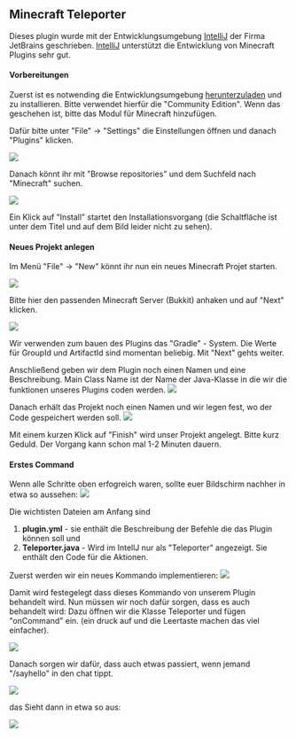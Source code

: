 ## Minecraft Teleporter

Dieses plugin wurde mit der Entwicklungsumgebung [IntelliJ](https://www.jetbrains.com/idea/download)
der Firma JetBrains geschrieben. [IntelliJ](https://www.jetbrains.com/idea/download) unterstützt die
Entwicklung von Minecraft Plugins sehr gut.

#### Vorbereitungen

Zuerst ist es notwending die Entwicklungsumgebung [herunterzuladen]((https://www.jetbrains.com/idea/download)) und zu installieren. Bitte verwendet
hierfür die "Community Edition". Wenn das geschehen ist, bitte das Modul für Minecraft hinzufügen.

Dafür bitte unter "File" -> "Settings" die Einstellungen öffnen und danach "Plugins" klicken.

![](./images/intellij_install_plugin1.PNG)

Danach könnt ihr mit "Browse repositories" und dem Suchfeld nach "Minecraft" suchen.

![](./images/intellij_install_plugin2.PNG)

Ein Klick auf "Install" startet den Installationsvorgang (die Schaltfläche ist unter dem Titel und auf dem Bild leider nicht zu sehen).


#### Neues Projekt anlegen

Im Menü "File" -> "New" könnt ihr nun ein neues Minecraft Projet starten. 

![](./images/newproject2.png)

Bitte hier den passenden Minecraft Server (Bukkit) anhaken und auf "Next" klicken.

![](./images/newproject3.png)

Wir verwenden zum bauen des Plugins das "Gradle" - System. Die Werte für GroupId und ArtifactId sind momentan beliebig.
Mit "Next" gehts weiter.

Anschließend geben wir dem Plugin noch einen Namen und eine Beschreibung. Main Class Name ist der Name der Java-Klasse in die wir die funktionen unseres
Plugins coden werden.
![](./images/newproject4.png)

Danach erhält das Projekt noch einen Namen und wir legen fest, wo der Code gespeichert werden soll.
![](./images/newproject5.png)

Mit einem kurzen Klick auf "Finish" wird unser Projekt angelegt. Bitte kurz Geduld. Der Vorgang kann schon mal 1-2 Minuten dauern.

#### Erstes Command

Wenn alle Schritte oben erfogreich waren, sollte euer Bildschirm nachher in etwa so aussehen:
![](./images/coding1.png)

Die wichtisten Dateien am Anfang sind 

1. **plugin.yml** - sie enthält die Beschreibung der Befehle die das Plugin können soll und
2. **Teleporter.java** - Wird im IntellJ nur als "Teleporter" angezeigt. Sie enthält den Code für die Aktionen.

Zuerst werden wir ein neues Kommando implementieren:
![](./images/coding2.png)

Damit wird festegelegt dass dieses Kommando von unserem Plugin behandelt wird. Nun müssen wir noch dafür sorgen, dass es auch behandelt wird:
Dazu öffnen wir die Klasse Teleporter und fügen "onCommand" ein. (ein druck auf <strng> und die Leertaste machen das viel einfacher).

![](./images/coding3.png)

Danach sorgen wir dafür, dass auch etwas passiert, wenn jemand "/sayhello" in den chat tippt.

![](./images/coding4.png)

das Sieht dann in etwa so aus:

![](./images/game1.png)